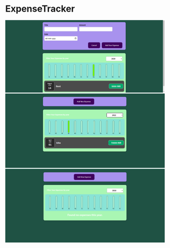 # ExpenseTracker
![Getting Started](./public/images/1.png)
![Getting Started](./public/images/2.png)
![Getting Started](./public/images/3.png)